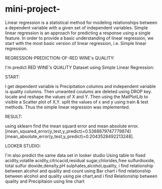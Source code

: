 # mini-project-

Linear regression is a statistical method for modeling relationships between a dependent variable with a given set of independent variables. 
Simple linear regression is an approach for predicting a response using a single feature. 
In order to provide a basic understanding of linear regression,
we start with the most basic version of linear regression, 
i.e. Simple linear regression.

REGRESSION-PREDICTION-OF-RED WINE's QUALITY:

I'm predict RED WINE's QUALITY Dataset using Simple Linear Regression: 

START:

I get dependent variable is Precipitation columns and independent variable is quality columns. 
Then unwanted coulums are deleted using DROP key. 
locate and reshape the values of X and Y. 
Then using the MatPlotLib to visible a Scatter plot of X,Y. 
split the values of x and y using train & test methods. 
Thus the simple linear regression was implemented.

RESULT:

using sklearn find the mean squard error and mean absolute error.
[mean_squared_error(y_test,y_predict)=0.5388879747779874] 
[mean_absolute_error(y_test,y_predict)=0.2043528492213248].

LOOKER STUDIO:

I'm also predict the same data set in looker studio Using table to 
fixed acidity,volatile acidity,citricacid,residual sugar,chlorides,free sulfurdioxide,
total sulfur dioxide,density,pH	sulphates,alcohol,quality, 
i find relationship between alcohol and quality and count using Bar chart
i find relationship between alcohol and quality  using pie chart,and 
i find Relationship between quality and Precipitaion using line chart
